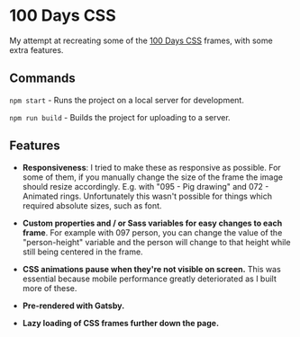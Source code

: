 # 100 Days CSS

My attempt at recreating some of the [100 Days CSS](https://100dayscss.com) frames, with some extra features.

## Commands

`npm start` - Runs the project on a local server for development.

`npm run build` - Builds the project for uploading to a server.

## Features

- **Responsiveness**: I tried to make these as responsive as possible. For some of them, if you manually change the size of the frame the image should resize accordingly. E.g. with "095 - Pig drawing" and 072 - Animated rings. Unfortunately this wasn't possible for things which required absolute sizes, such as font.

- **Custom properties and / or Sass variables for easy changes to each frame**. For example with 097 person, you can change the value of the "person-height" variable and the person will change to that height while still being centered in the frame.

- **CSS animations pause when they're not visible on screen.** This was essential because mobile performance greatly deteriorated as I built more of these.

- **Pre-rendered with Gatsby.**

- **Lazy loading of CSS frames further down the page.**
